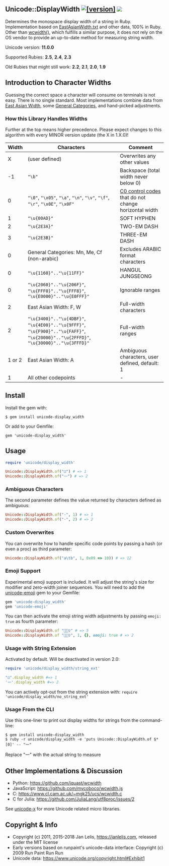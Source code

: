 ## Unicode::DisplayWidth [![[version]](https://badge.fury.io/rb/unicode-display_width.svg)](https://badge.fury.io/rb/unicode-display_width) [<img src="https://travis-ci.org/janlelis/unicode-display_width.png" />](https://travis-ci.org/janlelis/unicode-display_width)

Determines the monospace display width of a string in Ruby. Implementation based on [EastAsianWidth.txt](https://www.unicode.org/Public/UNIDATA/EastAsianWidth.txt) and other data, 100% in Ruby. Other than [wcwidth()](https://github.com/janlelis/wcswidth-ruby), which fulfills a similar purpose, it does not rely on the OS vendor to provide an up-to-date method for measuring string width.

Unicode version: **11.0.0**

Supported Rubies: **2.5**, **2.4**, **2.3**

Old Rubies that might still work: **2.2**, **2.1**, **2.0**, **1.9**

## Introduction to Character Widths

Guessing the correct space a character will consume on terminals is not easy. There is no single standard. Most implementations combine data from [East Asian Width](https://www.unicode.org/reports/tr11/), some [General Categories](https://en.wikipedia.org/wiki/Unicode_character_property#General_Category), and hand-picked adjustments.

### How this Library Handles Widths

Further at the top means higher precedence. Please expect changes to this algorithm with every MINOR version update (the X in 1.X.0)!

Width  | Characters                   | Comment
-------|------------------------------|--------------------------------------------------
X      | (user defined)               | Overwrites any other values
-1     | `"\b"`                       | Backspace (total width never below 0)
0      | `"\0"`, `"\x05"`, `"\a"`, `"\n"`, `"\v"`, `"\f"`, `"\r"`, `"\x0E"`, `"\x0F"` | [C0 control codes](https://en.wikipedia.org/wiki/C0_and_C1_control_codes#C0_.28ASCII_and_derivatives.29) that do not change horizontal width
1      | `"\u{00AD}"`                 | SOFT HYPHEN
2      | `"\u{2E3A}"`                 | TWO-EM DASH
3      | `"\u{2E3B}"`                 | THREE-EM DASH
0      | General Categories: Mn, Me, Cf (non-arabic) | Excludes ARABIC format characters
0      | `"\u{1160}".."\u{11FF}"`     | HANGUL JUNGSEONG
0      | `"\u{2060}".."\u{206F}"`, `"\u{FFF0}".."\u{FFF8}"`, `"\u{E0000}".."\u{E0FFF}"` | Ignorable ranges
2      | East Asian Width: F, W       | Full-width characters
2      | `"\u{3400}".."\u{4DBF}"`, `"\u{4E00}".."\u{9FFF}"`, `"\u{F900}".."\u{FAFF}"`, `"\u{20000}".."\u{2FFFD}"`, `"\u{30000}".."\u{3FFFD}"` | Full-width ranges
1 or 2 | East Asian Width: A          | Ambiguous characters, user defined, default: 1
1      | All other codepoints         | -

## Install

Install the gem with:

    $ gem install unicode-display_width

Or add to your Gemfile:

    gem 'unicode-display_width'

## Usage

```ruby
require 'unicode/display_width'

Unicode::DisplayWidth.of("⚀") # => 1
Unicode::DisplayWidth.of("一") # => 2
```

### Ambiguous Characters

The second parameter defines the value returned by characters defined as ambiguous:

```ruby
Unicode::DisplayWidth.of("·", 1) # => 1
Unicode::DisplayWidth.of("·", 2) # => 2
```

### Custom Overwrites

You can overwrite how to handle specific code points by passing a hash (or even a proc) as third parameter:

```ruby
Unicode::DisplayWidth.of("a\tb", 1, 0x09 => 10)) # => 12
```

### Emoji Support

Experimental emoji support is included. It will adjust the string's size for modifier and zero-width joiner sequences. You will need to add the [unicode-emoji](https://github.com/janlelis/unicode-emoji) gem to your Gemfile:

```ruby
gem 'unicode-display_width'
gem 'unicode-emoji'
```

You can then activate the emoji string width adjustments by passing `emoji: true` as fourth parameter:

```ruby
Unicode::DisplayWidth.of "🤾🏽‍♀️" # => 5
Unicode::DisplayWidth.of "🤾🏽‍♀️", 1, {}, emoji: true # => 2
```

### Usage with String Extension

Activated by default. Will be deactivated in version 2.0:

```ruby
require 'unicode/display_width/string_ext'

"⚀".display_width #=> 1
'一'.display_width #=> 2
```

You can actively opt-out from the string extension with: `require 'unicode/display_width/no_string_ext'`

### Usage From the CLI

Use this one-liner to print out display widths for strings from the command-line:

```
$ gem install unicode-display_width
$ ruby -r unicode/display_width -e 'puts Unicode::DisplayWidth.of $*[0]' -- "一"
```
Replace "一" with the actual string to measure

## Other Implementations & Discussion

- Python: https://github.com/jquast/wcwidth
- JavaScript: https://github.com/mycoboco/wcwidth.js
- C: https://www.cl.cam.ac.uk/~mgk25/ucs/wcwidth.c
- C for Julia: https://github.com/JuliaLang/utf8proc/issues/2

See [unicode-x](https://github.com/janlelis/unicode-x) for more Unicode related micro libraries.

## Copyright & Info

- Copyright (c) 2011, 2015-2018 Jan Lelis, https://janlelis.com, released under the MIT
license
- Early versions based on runpaint's unicode-data interface: Copyright (c) 2009 Run Paint Run Run
- Unicode data: https://www.unicode.org/copyright.html#Exhibit1
